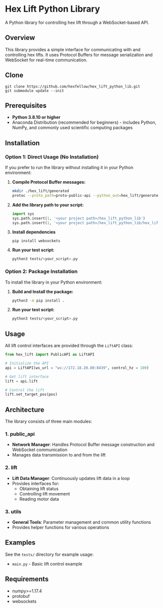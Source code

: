 # Hex Lift Python Library

A Python library for controlling hex lift through a WebSocket-based API.

## Overview

This library provides a simple interface for communicating with and controlling hex lifts. It uses Protocol Buffers for message serialization and WebSocket for real-time communication.

## Clone
```
git clone https://github.com/hexfellow/hex_lift_python_lib.git
git submodule update --init
```

## Prerequisites

- **Python 3.8.10 or higher**
- Anaconda Distribution (recommended for beginners) - includes Python, NumPy, and commonly used scientific computing packages

## Installation

### Option 1: Direct Usage (No Installation)

If you prefer to run the library without installing it in your Python environment:

1. **Compile Protocol Buffer messages:**
   ```bash
   mkdir ./hex_lift/generated
   protoc --proto_path=proto-public-api --python_out=hex_lift/generated proto-public-api/*.proto
   ```

2. **Add the library path to your script:**
   ```python
   import sys
   sys.path.insert(1, '<your project path>/hex_lift_python_lib')
   sys.path.insert(1, '<your project path>/hex_lift_python_lib/hex_lift/generated')
   ```

3. **Install dependencies**
   ```
   pip install websockets
   ```

4. **Run your test script:**
   ```bash
   python3 tests/<your_script>.py
   ```

### Option 2: Package Installation

To install the library in your Python environment:

1. **Build and Install the package:**
   ```bash
   python3 -m pip install .
   ```

2. **Run your test script:**
   ```bash
   python3 tests/<your_script>.py
   ```

## Usage

All lift control interfaces are provided through the `LiftAPI` class:

```python
from hex_lift import PublicAPI as LiftAPI

# Initialize the API
api = LiftAPI(ws_url = "ws://172.18.20.80:8439", control_hz = 100)

# Get lift interface
lift = api.lift

# Control the lift
lift.set_target_pos(pos)
```

## Architecture

The library consists of three main modules:

### 1. public_api
- **Network Manager**: Handles Protocol Buffer message construction and WebSocket communication
- Manages data transmission to and from the lift

### 2. lift  
- **Lift Data Manager**: Continuously updates lift data in a loop
- Provides interfaces for:
  - Obtaining lift status
  - Controlling lift movement
  - Reading motor data

### 3. utils
- **General Tools**: Parameter management and common utility functions
- Provides helper functions for various operations

## Examples

See the `tests/` directory for example usage:
- `main.py` - Basic lift control example

## Requirements

- numpy>=1.17.4
- protobuf
- websockets